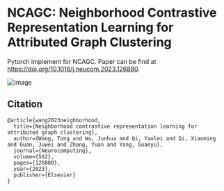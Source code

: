 # NCAGC: Neighborhood Contrastive Representation Learning for Attributed Graph Clustering

Pytorch implement for NCAGC. Paper can be find at https://doi.org/10.1016/j.neucom.2023.126880.

![image](https://github.com/wangtong627/NCAGC/blob/main/framework.png)

## Citation

```
@article{wang2023neighborhood,
  title={Neighborhood contrastive representation learning for attributed graph clustering},
  author={Wang, Tong and Wu, Junhua and Qi, Yaolei and Qi, Xiaoming and Guan, Juwei and Zhang, Yuan and Yang, Guanyu},
  journal={Neurocomputing},
  volume={562},
  pages={126880},
  year={2023},
  publisher={Elsevier}
}
```
